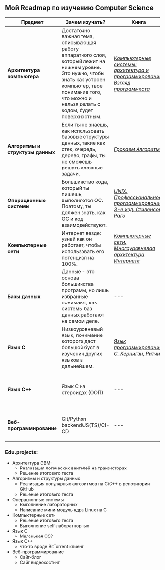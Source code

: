 
## Мой Roadmap по изучению Computer Science

| Предмет                               | Зачем изучать?                                              | Книга                                              | Лекции                      |
| -------------------------------------- | -----------------------------------------------------------| ----------------------------------------------------------| --------------------------------- |
| **Архитектура компьютера**               | Достаточно важная тема, описывающая работу аппаратного слоя, который лежит на нижнем уровне. Это нужно, чтобы знать как устроен компьютер, твое понимание того, что можно и нельзя делать с кодом, будет поверхностным.  | [*_Компьютерные системы: архитектура и программирование. Взгляд программиста_*](https://vk.com/wall-51126445_75935)     | [CSCenter. Архитектура ЭВМ. Кринкин](https://www.youtube.com/playlist?list=PLnseyzyGdZdfv8H7LkvyVVE33fbBZaSdH)                 |
| **Алгоритмы и структуры данных** | Если ты не знаешь, как использовать базовые структуры данных, такие как стек, очередь, дерево, графы, ты не сможешь решать сложные задачи.  | [*Грокаем Алгоритмы*](https://vk.com/wall-51126445_80652)                           | [МФТИ. Алгоритмы и структуры данных на C++. Тимофей Хирьянов](https://www.youtube.com/playlist?list=PLRDzFCPr95fL_5Xvnufpwj2uYZnZBBnsr)        |
| **Операционные системы**              | Большинство кода, который ты пишешь, выполняется ОС. Поэтому, ты должен знать, как ОС и код взаимодействуют. | [*UNIX. Профессиональное программирование. 3-е изд. Стивенсон, Раго*](https://t.me/codercamp/243)               | [CS центр, СПбГЭТУ «ЛЭТИ». Операционные системы (Unix/Linux). Кирилл Кринкин](https://compscicenter.ru/courses/operation-systems-and-linux/2017-autumn/)                |
| **Компьютерные сети**            | Интернет везде: узнай как он работает, чтобы использовать его потенциал на 100%. | [*Компьютерные сети. Многоуровневая  архитектура  Интернета*](https://files.ttuwiki.org/Computer_Networking_second_edition_rus.pdf)              | [SelfTeacher. Компьютерные сети. Андрей Созыкин.](https://www.asozykin.ru/courses/networks_online)                   |
| **Базы данных**                      | Данные - это основа большинства программ, но лишь избранные понимают, как системы баз данных работают на самом деле.  | ---                          | [СПбГУ/ВШЭ/CSCenter. Введение в базы данных. А. Мяснов / И. Савин](https://stepik.org/course/551/promo) |
| **Язык С**        | Низкоуровневый язык, понимание которого даст большой буст в изучении других языков в дальнейшем. | [*Язык программирования С. Керниган, Ритчи*](https://t.me/codercamp/245)       | ---  |
| **Язык C++**        | Язык C на стероидах (ООП)| --- | [CSCenter. Организация разработки программ на С++. Валерий Лесин.](https://compscicenter.ru/courses/cpp-1/2018-autumn/classes/) |
| **Веб-программирование**        | Git/Python backend/JS(TS)/CI-CD| --- | [Harvard. Web programming. David J. Malan (Английская версия...)](https://www.youtube.com/playlist?list=PLhQjrBD2T380xvFSUmToMMzERZ3qB5Ueu) |


### Edu.projects:
- Архитектура ЭВМ:
  - Реализация логических вентелей на транзисторах
  - Решение итогового теста
- Алгоритмы и структуры данных
  - Реализация популярных алгоритмов на C/C++ в репозитории GitHub
  - Решение итогового теста
- Операционные системы
  - Выполнение лабораторных
  - Написание мини-модуль ядра Linux на C
- Компьютерные сети
  - Решение итогового теста
  - Выполнение self-лаборатнорных
- Язык C
   - Маленькая OS?
- Язык C++
   - что-то вроде BitTorrent клиент
- Веб-программирование
   - Сайт-блог
   - Сайт видеохостинг


